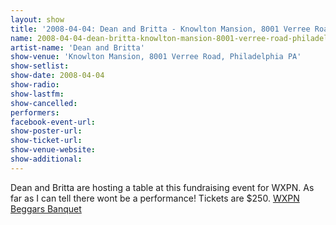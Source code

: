 ```yaml
---
layout: show
title: '2008-04-04: Dean and Britta - Knowlton Mansion, 8001 Verree Road, Philadelphia PA'
name: 2008-04-04-dean-britta-knowlton-mansion-8001-verree-road-philadelphia-pa
artist-name: 'Dean and Britta'
show-venue: 'Knowlton Mansion, 8001 Verree Road, Philadelphia PA'
show-setlist: 
show-date: 2008-04-04
show-radio: 
show-lastfm: 
show-cancelled: 
performers: 
facebook-event-url: 
show-poster-url: 
show-ticket-url: 
show-venue-website: 
show-additional: 
---
```


Dean and Britta are hosting a table at this fundraising event for WXPN. As far as I can tell there wont be a performance! Tickets are $250. <a href="http://www.xpn.org/member_support/beggars_banquet.php">WXPN Beggars Banquet</a>